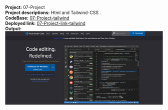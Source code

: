 **Project:** 07-Project<br>
**Project descriptions:** Html and Tailwind-CSS .<br>
**CodeBase:** [07-Project-tailwind](https://github.com/manishdashsharma/06-Project-HTML-TAILWIND)<br>
**Deployed link:** [07-Project-link-tailwind](https://manishdashsharma.github.io/06-Project-HTML-TAILWIND/)<br>
**Output:**![07-Project](./images/Project7.png)&nbsp;
